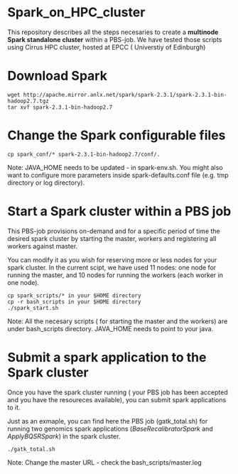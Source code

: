 # Spark_on_HPC_cluster
This repository describes all the steps necesaries to create a **multinode Spark standalone cluster** within a PBS-job. We have tested those scripts using Cirrus HPC cluster, hosted at EPCC ( Universtiy of Edinburgh)

# Download Spark
	wget http://apache.mirror.anlx.net/spark/spark-2.3.1/spark-2.3.1-bin-hadoop2.7.tgz
	tar xvf spark-2.3.1-bin-hadoop2.7

# Change the Spark configurable files
	cp spark_conf/* spark-2.3.1-bin-hadoop2.7/conf/.
	
	
  Note: JAVA_HOME needs to be updated - in spark-env.sh. You might also want to configure more parameters inside spark-defaults.conf file (e.g. tmp directory or log directory). 
  
# Start a Spark cluster within a PBS job
This PBS-job provisions on-demand and for a specific period of time the desired spark cluster by starting the master, workers and registering all workers against master. 

You can modify it as you wish for reserving more or less nodes for your spark cluster. In the current scipt, we have used 11 nodes: one node for running the master, and 10 nodes for running the workers (each worker in one node). 

	cp spark_scripts/* in your $HOME directory
	cp -r bash_scripts in your $HOME directory
	./spark_start.sh

 Note: All the necesary scripts ( for starting the master and the workers) are under bash_scripts directory. JAVA_HOME needs  to point to your java. 


# Submit a spark application to the Spark cluster
Once you have the spark cluster running ( your PBS job has been accepted and you have the resoureces available), you can submit spark applications to it. 

Just as an exmaple, you can find here the PBS job (gatk_total.sh) for running two genomics spark applications (*BaseRecalibratorSpark* and *ApplyBQSRSpark*) in the spark cluster. 

	./gatk_total.sh 

Note: Change the master URL - check the bash_scripts/master.log 

